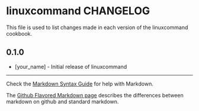 # linuxcommand CHANGELOG

This file is used to list changes made in each version of the linuxcommand cookbook.

## 0.1.0
- [your_name] - Initial release of linuxcommand

- - -
Check the [Markdown Syntax Guide](http://daringfireball.net/projects/markdown/syntax) for help with Markdown.

The [Github Flavored Markdown page](http://github.github.com/github-flavored-markdown/) describes the differences between markdown on github and standard markdown.
